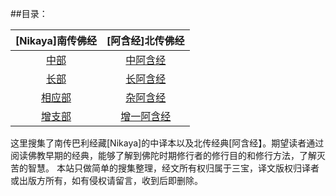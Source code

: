 

##目录：

| [Nikaya]南传佛经  | [阿含经]北传佛经 |
| :-----: | :-----: |
| [中部](chilin/zhong/SUMMARY.md) | [中阿含经](ahan/zhong/SUMMARY.md) |
| [长部](chilin/chang/SUMMARY.md)| [长阿含经](ahan/chang/SUMMARY.md)|
| [相应部](chilin/xiangying/SUMMARY.md) | [杂阿含经](ahan/za/SUMMARY.md) |
| [增支部](chilin/zengzhi/SUMMARY.md)  | [增一阿含经](ahan/zengyi/SUMMARY.md) |

<div class="s16">
这里搜集了南传巴利经藏[Nikaya]的中译本以及北传经典[阿含经】。期望读者通过阅读佛教早期的经典，能够了解到佛陀时期修行者的修行目的和修行方法，了解灭苦的智慧。
本站只做简单的搜集整理，经文所有权归属于三宝，译文版权归译者或出版方所有，如有侵权请留言，收到后即删除。
</div>
